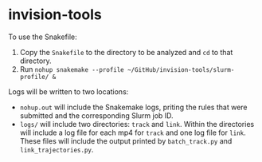 # invision-tools

To use the Snakefile:

1. Copy the `Snakefile` to the directory to be analyzed and `cd` to that directory.
2. Run `nohup snakemake --profile ~/GitHub/invision-tools/slurm-profile/ &`

Logs will be written to two locations:

- `nohup.out` will include the Snakemake logs, priting the rules that were submitted and the corresponding Slurm job ID.
- `logs/` will include two directories: `track` and `link`. Within the directories will include a log file for each mp4 for `track` and one log file for `link`. These files will include the output printed by `batch_track.py` and `link_trajectories.py`.
